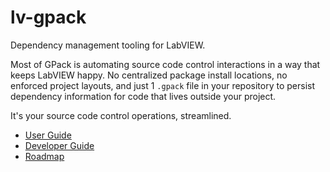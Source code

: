 # lv-gpack
Dependency management tooling for LabVIEW.

Most of GPack is automating source code control interactions in a way that keeps LabVIEW happy. No centralized package install locations, no enforced project layouts, and just 1 `.gpack` file in your repository to persist dependency information for code that lives outside your project.

It's your source code control operations, streamlined.

- [User Guide](doc/user_guide.md)
- [Developer Guide](doc/dev_guide.md)
- [Roadmap](doc/roadmap.md)